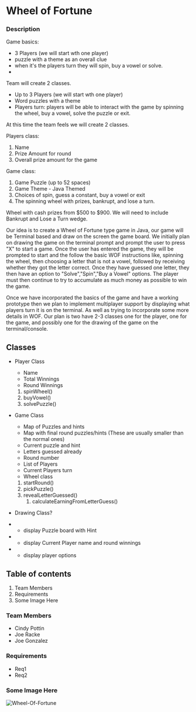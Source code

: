 # Wheel of Fortune
### Description
Game basics: 
- 3 Players (we will start wth one player)
- puzzle with a theme as an overall clue
- when it's the players turn they will spin, buy a vowel or solve.
- 
Team will create 2 classes.
- Up to 3 Players (we will start wth one player)
- Word puzzles with a theme 
- Players turn: players will be able to interact with the game by spinning the wheel, buy a vowel, solve the puzzle or exit.

At this time the team feels we will create 2 classes.

Players class:
1. Name
2. Prize Amount for round
3. Overall prize amount for the game

Game class:
1. Game Puzzle (up to 52 spaces)
2. Game Theme - Java Themed
3. Choices of spin, guess a constant, buy a vowel or exit
4. The spinning wheel with prizes, bankrupt, and lose a turn.


Wheel with cash prizes from $500 to $900.
We will need to include Bankrupt and Lose a Turn wedge.


Our idea is to create a Wheel of Fortune type game in Java, our game will be Terminal based and draw on the screen the game board. We initially plan on drawing the game on the terminal prompt and prompt the user to press "X" to start a game. Once the user has entered the game, they will be prompted to start and the follow the basic WOF instructions like, spinning the wheel, then choosing a letter that is not a vowel, followed by receiving whether they got the letter correct. Once they have guessed one letter, they then have an option to "Solve","Spin","Buy a Vowel" options. The player must then continue to try to accumulate as much money as possible to win the game. 

Once we have incorporated the basics of the game and have a working prototype then we plan to implement multiplayer support by displaying what players turn it is on the terminal. As well as trying to incorporate some more details in WOF. Our plan is two have 2-3 classes one for the player, one for the game, and possibly one for the drawing of the game on the terminal/console.  
## Classes 
+ Player Class
  + Name
  + Total Winnings
  + Round Winnings
  1. spinWheel()
  2. buyVowel()
  3. solvePuzzle()

+ Game Class
  + Map of Puzzles and hints
  + Map with final round puzzles/hints (These are usually smaller than the normal ones)
  + Current puzzle and hint
  + Letters guessed already
  + Round number
  + List of Players
  + Current Players turn
  + Wheel class
  1. startRound()
  2. pickPuzzle()
  3. revealLetterGuessed()
     1. calculateEarningFromLetterGuess()
  
+ Drawing Class?
+ + display Puzzle board with Hint
+ + display Current Player name and round winnings
+ + display player options

## Table of contents
1. Team Members
2. Requirements
3. Some Image Here


### Team Members
+ Cindy Pottin
+ Joe Racke 
+ Joe Gonzalez

### Requirements
+ Req1
+ Req2

### Some Image Here
![Wheel-Of-Fortune](https://i.imgur.com/7rujzV5.png)